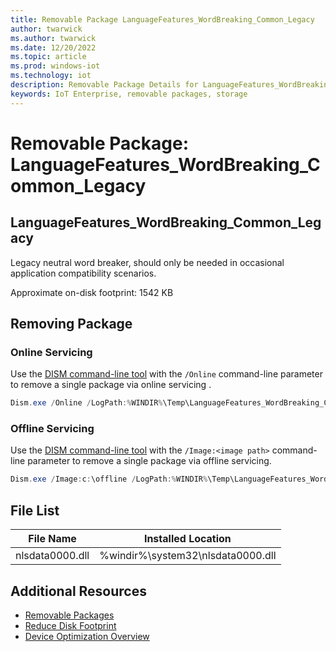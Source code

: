 ```yaml
---
title: Removable Package LanguageFeatures_WordBreaking_Common_Legacy
author: twarwick
ms.author: twarwick
ms.date: 12/20/2022
ms.topic: article
ms.prod: windows-iot
ms.technology: iot
description: Removable Package Details for LanguageFeatures_WordBreaking_Common_Legacy
keywords: IoT Enterprise, removable packages, storage
---
```


# Removable Package: LanguageFeatures_WordBreaking_Common_Legacy
## LanguageFeatures_WordBreaking_Common_Legacy
Legacy neutral word breaker, should only be needed in occasional application compatibility scenarios.

Approximate on-disk footprint: 1542 KB

## Removing Package

### Online Servicing 
Use the [DISM command-line tool](/windows-hardware/manufacture/desktop/what-is-dism) with the ```/Online``` command-line parameter to remove a single package via online servicing .

```powershell
Dism.exe /Online /LogPath:%WINDIR%\Temp\LanguageFeatures_WordBreaking_Common_Legacy.log /NoRestart /Disable-Feature /FeatureName:LanguageFeatures_WordBreaking_Common_Legacy /PackageName:@Package
````
### Offline Servicing
Use the [DISM command-line tool](/windows-hardware/manufacture/desktop/what-is-dism) with the ```/Image:<image path>``` command-line parameter to remove a single package via offline servicing.

```powershell
Dism.exe /Image:c:\offline /LogPath:%WINDIR%\Temp\LanguageFeatures_WordBreaking_Common_Legacy.log /NoRestart /Disable-Feature /FeatureName:LanguageFeatures_WordBreaking_Common_Legacy /PackageName:@Package
````

## File List
| File Name | Installed Location |
|-----------|--------------------|
| nlsdata0000.dll | %windir%\system32\nlsdata0000.dll |

## Additional Resources
- [Removable Packages](/windows/iot/iot-enterprise/Optimize-Your-Device/Removable-Packages-Details/Removable-Packages.md)
- [Reduce Disk Footprint](/windows/iot/iot-enterprise/Optimize-Your-Device/Reduce-Disk-Footprint.md)
- [Device Optimization Overview](/windows/iot/iot-enterprise/Optimize-Your-Device/Overview.md)
